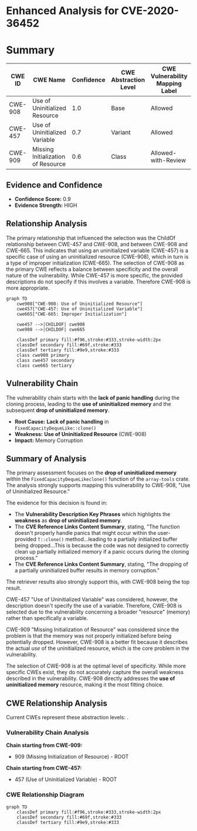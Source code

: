 # Enhanced Analysis for CVE-2020-36452

# Summary
| CWE ID | CWE Name | Confidence | CWE Abstraction Level | CWE Vulnerability Mapping Label | CWE-Vulnerability Mapping Notes |
|---|---|---|---|---|---|
| CWE-908 | Use of Uninitialized Resource | 1.0 | Base | Allowed | Primary CWE |
| CWE-457 | Use of Uninitialized Variable | 0.7 | Variant | Allowed | Secondary Candidate |
| CWE-909 | Missing Initialization of Resource | 0.6 | Class | Allowed-with-Review | Secondary Candidate |

## Evidence and Confidence

*   **Confidence Score:** 0.9
*   **Evidence Strength:** HIGH

## Relationship Analysis
The primary relationship that influenced the selection was the ChildOf relationship between CWE-457 and CWE-908, and between CWE-908 and CWE-665. This indicates that using an uninitialized variable (CWE-457) is a specific case of using an uninitialized resource (CWE-908), which in turn is a type of improper initialization (CWE-665). The selection of CWE-908 as the primary CWE reflects a balance between specificity and the overall nature of the vulnerability. While CWE-457 is more specific, the provided descriptions do not specify if this involves a variable. Therefore CWE-908 is more appropriate.

```mermaid
graph TD
    cwe908["CWE-908: Use of Uninitialized Resource"]
    cwe457["CWE-457: Use of Uninitialized Variable"]
    cwe665["CWE-665: Improper Initialization"]

    cwe457 -->|CHILDOF| cwe908
    cwe908 -->|CHILDOF| cwe665

    classDef primary fill:#f96,stroke:#333,stroke-width:2px
    classDef secondary fill:#69f,stroke:#333
    classDef tertiary fill:#9e9,stroke:#333
    class cwe908 primary
    class cwe457 secondary
    class cwe665 tertiary
```

## Vulnerability Chain
The vulnerability chain starts with the **lack of panic handling** during the cloning process, leading to the **use of uninitialized memory** and the subsequent **drop of uninitialized memory**.
  - **Root Cause:** **Lack of panic handling** in `FixedCapacityDequeLike::clone()`
  - **Weakness:** **Use of Uninitialized Resource** (CWE-908)
  - **Impact:** Memory Corruption

## Summary of Analysis
The primary assessment focuses on the **drop of uninitialized memory** within the `FixedCapacityDequeLikeclone()` function of the `array-tools` crate. The analysis strongly supports mapping this vulnerability to CWE-908, "Use of Uninitialized Resource."

The evidence for this decision is found in:
- The **Vulnerability Description Key Phrases** which highlights the **weakness** as **drop of uninitialized memory**.
- The **CVE Reference Links Content Summary**, stating, "The function doesn't properly handle panics that might occur within the user-provided `T::clone()` method...leading to a partially initialized buffer being dropped...This is because the code was not designed to correctly clean up partially initialized memory if a panic occurs during the cloning process."
- The **CVE Reference Links Content Summary**, stating, "The dropping of a partially uninitialized buffer results in memory corruption."

The retriever results also strongly support this, with CWE-908 being the top result.

CWE-457 "Use of Uninitialized Variable" was considered, however, the description doesn't specify the use of a variable. Therefore, CWE-908 is selected due to the vulnerability concerning a broader "resource" (memory) rather than specifically a variable.

CWE-909 "Missing Initialization of Resource" was considered since the problem is that the memory was not properly initialized before being potentially dropped. However, CWE-908 is a better fit because it describes the actual *use* of the uninitialized resource, which is the core problem in the vulnerability.

The selection of CWE-908 is at the optimal level of specificity. While more specific CWEs exist, they do not accurately capture the overall weakness described in the vulnerability. CWE-908 directly addresses the **use of uninitialized memory** resource, making it the most fitting choice.


## CWE Relationship Analysis

Current CWEs represent these abstraction levels: .


### Vulnerability Chain Analysis

**Chain starting from CWE-909:**
- 909 (Missing Initialization of Resource) - ROOT


**Chain starting from CWE-457:**
- 457 (Use of Uninitialized Variable) - ROOT



### CWE Relationship Diagram

```mermaid
graph TD
    classDef primary fill:#f96,stroke:#333,stroke-width:2px
    classDef secondary fill:#69f,stroke:#333
    classDef tertiary fill:#9e9,stroke:#333
```